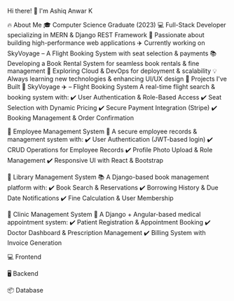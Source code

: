 Hi there! 👋 I'm Ashiq Anwar K

🔥 About Me
🎓 Computer Science Graduate (2023)
💻 Full-Stack Developer specializing in MERN & Django REST Framework
🚀 Passionate about building high-performance web applications
✈️ Currently working on SkyVoyage – A Flight Booking System with seat selection & payments
📚 Developing a Book Rental System for seamless book rentals & fine management
🌱 Exploring Cloud & DevOps for deployment & scalability
💡 Always learning new technologies & enhancing UI/UX design
💼 Projects I've Built
🔹 SkyVoyage ✈️ – Flight Booking System
A real-time flight search & booking system with:
✔️ User Authentication & Role-Based Access
✔️ Seat Selection with Dynamic Pricing
✔️ Secure Payment Integration (Stripe)
✔️ Booking Management & Order Confirmation

🔹 Employee Management System 🏢
A secure employee records & management system with:
✔️ User Authentication (JWT-based login)
✔️ CRUD Operations for Employee Records
✔️ Profile Photo Upload & Role Management
✔️ Responsive UI with React & Bootstrap

🔹 Library Management System 📚
A Django-based book management platform with:
✔️ Book Search & Reservations
✔️ Borrowing History & Due Date Notifications
✔️ Fine Calculation & User Membership

🔹 Clinic Management System 🏥
A Django + Angular-based medical appointment system:
✔️ Patient Registration & Appointment Booking
✔️ Doctor Dashboard & Prescription Management
✔️ Billing System with Invoice Generation


💻 Frontend





🖥️ Backend




📦 Database
